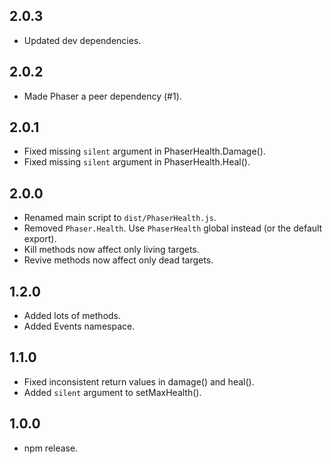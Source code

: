 2.0.3
-----

- Updated dev dependencies.

2.0.2
-----

- Made Phaser a peer dependency (#1).

2.0.1
-----

- Fixed missing `silent` argument in PhaserHealth.Damage().
- Fixed missing `silent` argument in PhaserHealth.Heal().

2.0.0
-----

- Renamed main script to `dist/PhaserHealth.js`.
- Removed `Phaser.Health`. Use `PhaserHealth` global instead (or the default export).
- Kill methods now affect only living targets.
- Revive methods now affect only dead targets.

1.2.0
-----

- Added lots of methods.
- Added Events namespace.

1.1.0
-----

- Fixed inconsistent return values in damage() and heal().
- Added `silent` argument to setMaxHealth().

1.0.0
-----

- npm release.
